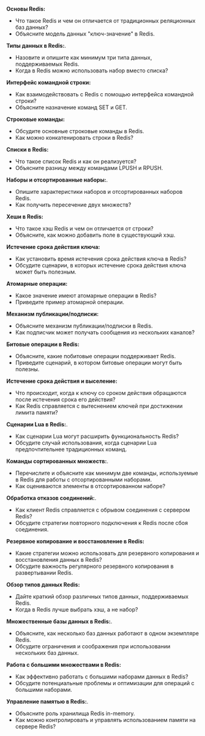 **Основы Redis:**
- Что такое Redis и чем он отличается от традиционных реляционных баз данных?
- Объясните модель данных "ключ-значение" в Redis.

**Типы данных в Redis:**.
- Назовите и опишите как минимум три типа данных, поддерживаемых Redis.
- Когда в Redis можно использовать набор вместо списка?

**Интерфейс командной строки:**
- Как взаимодействовать с Redis с помощью интерфейса командной строки?
- Объясните назначение команд SET и GET.

**Строковые команды:**
- Обсудите основные строковые команды в Redis.
- Как можно конкатенировать строки в Redis?

**Списки в Redis:**
- Что такое список Redis и как он реализуется?
- Объясните разницу между командами LPUSH и RPUSH.

**Наборы и отсортированные наборы:**.
- Опишите характеристики наборов и отсортированных наборов Redis.
- Как получить пересечение двух множеств?

**Хеши в Redis:**
- Что такое хэш Redis и чем он отличается от строки?
- Объясните, как можно добавить поле в существующий хэш.

**Истечение срока действия ключа:**
- Как установить время истечения срока действия ключа в Redis?
- Обсудите сценарии, в которых истечение срока действия ключа может быть полезным.

**Атомарные операции:**
- Какое значение имеют атомарные операции в Redis?
- Приведите пример атомарной операции.

**Механизм публикации/подписки:**
- Объясните механизм публикации/подписки в Redis.
- Как подписчик может получать сообщения из нескольких каналов?

**Битовые операции в Redis:**
- Объясните, какие побитовые операции поддерживает Redis.
- Приведите сценарий, в котором битовые операции могут быть полезны.

**Истечение срока действия и выселение:**
- Что происходит, когда к ключу со сроком действия обращаются после истечения срока его действия?
- Как Redis справляется с вытеснением ключей при достижении лимита памяти?

**Сценарии Lua в Redis:**.
- Как сценарии Lua могут расширить функциональность Redis?
- Обсудите случай использования, когда сценарии Lua предпочтительнее традиционных команд.

**Команды сортированных множеств:**.
- Перечислите и объясните как минимум две команды, используемые в Redis для работы с отсортированными наборами.
- Как оцениваются элементы в отсортированном наборе?

**Обработка отказов соединений:**.
- Как клиент Redis справляется с обрывом соединения с сервером Redis?
- Обсудите стратегии повторного подключения к Redis после сбоя соединения.

**Резервное копирование и восстановление в Redis:**
- Какие стратегии можно использовать для резервного копирования и восстановления данных в Redis?
- Обсудите важность регулярного резервного копирования в развертывании Redis.

**Обзор типов данных Redis:**
- Дайте краткий обзор различных типов данных, поддерживаемых Redis.
- Когда в Redis лучше выбрать хэш, а не набор?

**Множественные базы данных в Redis:**.
- Объясните, как несколько баз данных работают в одном экземпляре Redis.
- Обсудите ограничения и соображения при использовании нескольких баз данных.

**Работа с большими множествами в Redis:**
- Как эффективно работать с большими наборами данных в Redis?
- Обсудите потенциальные проблемы и оптимизации для операций с большими наборами.

**Управление памятью в Redis:**.
- Объясните роль хранилища Redis in-memory.
- Как можно контролировать и управлять использованием памяти на сервере Redis?